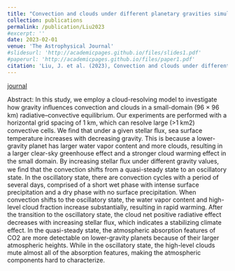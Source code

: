 ```yaml
---
title: "Convection and clouds under different planetary gravities simulated by a small-domain cloud-resolving model"
collection: publications
permalink: /publication/Liu2023
#excerpt: ''
date: 2023-02-01
venue: 'The Astrophysical Journal'
#slidesurl: 'http://academicpages.github.io/files/slides1.pdf'
#paperurl: 'http://academicpages.github.io/files/paper1.pdf'
citation: 'Liu, J. et al. (2023), Convection and clouds under different planetary gravities simulated by a small-domain cloud-resolving model, The Astrophysical Journal, 944(1), p. 45.'
---
```


[journal](https://doi.org/10.3847/1538-4357/aca965)


Abstract: In this study, we employ a cloud-resolving model to investigate how gravity inﬂuences convection and clouds in a small-domain (96 × 96 km) radiative–convective equilibrium. Our experiments are performed with a horizontal grid spacing of 1 km, which can resolve large (>1 km2) convective cells. We ﬁnd that under a given stellar ﬂux, sea surface temperature increases with decreasing gravity. This is because a lower-gravity planet has larger water vapor content and more clouds, resulting in a larger clear-sky greenhouse effect and a stronger cloud warming effect in the small domain. By increasing stellar ﬂux under different gravity values, we ﬁnd that the convection shifts from a quasi-steady state to an oscillatory state. In the oscillatory state, there are convection cycles with a period of several days, comprised of a short wet phase with intense surface precipitation and a dry phase with no surface precipitation. When convection shifts to the oscillatory state, the water vapor content and high-level cloud fraction increase substantially, resulting in rapid warming. After the transition to the oscillatory state, the cloud net positive radiative effect decreases with increasing stellar ﬂux, which indicates a stabilizing climate effect. In the quasi-steady state, the atmospheric absorption features of CO2 are more detectable on lower-gravity planets because of their larger atmospheric heights. While in the oscillatory state, the high-level clouds mute almost all of the absorption features, making the atmospheric components hard to characterize.


